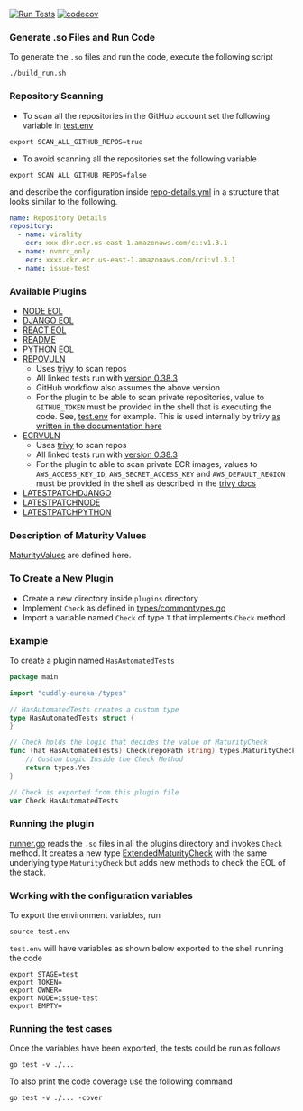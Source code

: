[![Run Tests](https://github.com/suhailgupta03/cuddly-eureka-/actions/workflows/test.yml/badge.svg)](https://github.com/suhailgupta03/cuddly-eureka-/actions/workflows/test.yml)
[![codecov](https://codecov.io/gh/suhailgupta03/cuddly-eureka-/branch/main/graph/badge.svg?token=tNKcOjlxLo)](https://codecov.io/gh/suhailgupta03/cuddly-eureka-)

### Generate .so Files and Run Code
To generate the `.so` files and run the code, execute the following script
```shell
./build_run.sh
```

### Repository Scanning

- To scan all the repositories in the GitHub account set the following variable in [test.env](./test.env)
```shell
export SCAN_ALL_GITHUB_REPOS=true
```

- To avoid scanning all the repositories set the following variable
```shell
export SCAN_ALL_GITHUB_REPOS=false
```
and describe the configuration inside [repo-details.yml](./repo-details.yml) in a structure that looks similar to the following.
```yaml
name: Repository Details
repository:
  - name: virality
    ecr: xxx.dkr.ecr.us-east-1.amazonaws.com/ci:v1.3.1
  - name: nvmrc_only
    ecr: xxxx.dkr.ecr.us-east-1.amazonaws.com/cci:v1.3.1
  - name: issue-test

```
### Available Plugins
* [NODE EOL](plugins/nodeeol/nodeeol.go)
* [DJANGO EOL](plugins/djangoeol/djangoeol.go)
* [REACT EOL](plugins/reacteol/reacteol.go)
* [README](plugins/readme/readme.go)
* [PYTHON EOL](plugins/pythoneol/pythoneol.go)
* [REPOVULN](plugins/repovuln/repovuln.go)
  * Uses [trivy](https://github.com/aquasecurity/trivy) to scan repos
  * All linked tests run with [version 0.38.3](https://github.com/aquasecurity/trivy/releases/tag/v0.38.3) 
  * GitHub workflow also assumes the above version
  * For the plugin to be able to scan private repositories, value to `GITHUB_TOKEN` must be provided in the shell that is executing the code. See, [test.env](./test.env) for example. This is used internally by trivy [as written in the documentation here](https://aquasecurity.github.io/trivy/v0.38/docs/target/git-repository/)
* [ECRVULN](plugins/ecrvuln/ecrvuln.go)
  * Uses [trivy](https://github.com/aquasecurity/trivy) to scan repos
  * All linked tests run with [version 0.38.3](https://github.com/aquasecurity/trivy/releases/tag/v0.38.3)
  * For the plugin to able to scan private ECR images, values to `AWS_ACCESS_KEY_ID`, `AWS_SECRET_ACCESS_KEY` and `AWS_DEFAULT_REGION` must be provided in the shell as described in the [trivy docs](https://aquasecurity.github.io/trivy/v0.38/docs/advanced/private-registries/ecr/)
* [LATESTPATCHDJANGO](plugins/latestpatchdjango/latestpatchdjango.go)
* [LATESTPATCHNODE](plugins/latestpatchnode/latestpatchnode.go)
* [LATESTPATCHPYTHON](plugins/latestpatchpython/latestpatchpython.go)

### Description of Maturity Values
[MaturityValues](types/commontypes.go) are defined here.

### To Create a New Plugin
- Create a new directory inside `plugins` directory
- Implement `Check` as defined in [types/commontypes.go](./types/commontypes.go)
- Import a variable named `Check` of type `T` that implements `Check` method

### Example
To create a plugin named `HasAutomatedTests`

```go
package main

import "cuddly-eureka-/types"

// HasAutomatedTests creates a custom type
type HasAutomatedTests struct {
}

// Check holds the logic that decides the value of MaturityCheck
func (hat HasAutomatedTests) Check(repoPath string) types.MaturityCheck {
	// Custom Logic Inside the Check Method
	return types.Yes
}

// Check is exported from this plugin file
var Check HasAutomatedTests
```

### Running the plugin
[runner.go](./runner.go) reads the `.so` files in all the plugins directory
and invokes `Check` method. It creates a new type [ExtendedMaturityCheck](./depchecker.go)
with the same underlying type `MaturityCheck` but adds new methods
to check the EOL of the stack.

### Working with the configuration variables
To export the environment variables, run
```shell
source test.env
```

`test.env` will have variables as shown below exported to the shell running the code

```shell
export STAGE=test
export TOKEN=
export OWNER=
export NODE=issue-test
export EMPTY=
```

### Running the test cases
Once the variables have been exported, the tests could be run as follows
```shell
go test -v ./...
```
To also print the code coverage use the following command
```shell
go test -v ./... -cover
```

